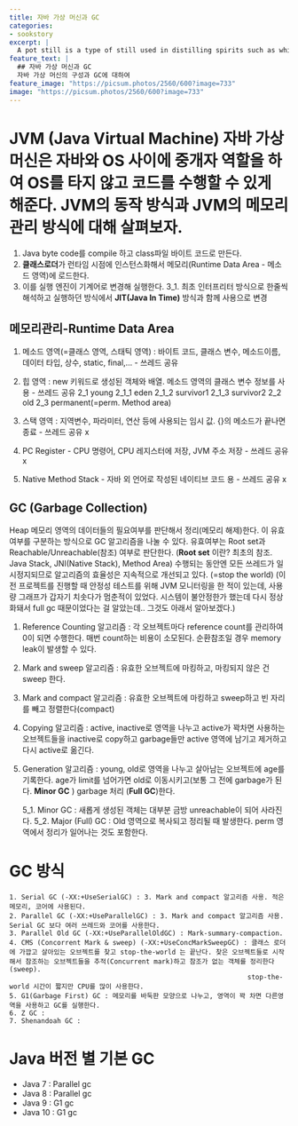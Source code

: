 ```yaml
---
title: 자바 가상 머신과 GC
categories:
- sookstory
excerpt: |
  A pot still is a type of still used in distilling spirits such as whisky or brandy. Heat is applied directly to the pot containing the wash (for whisky) or wine (for brandy).
feature_text: |
  ## 자바 가상 머신과 GC
  자바 가상 머신의 구성과 GC에 대하여 
feature_image: "https://picsum.photos/2560/600?image=733"
image: "https://picsum.photos/2560/600?image=733"
---
```


JVM (Java Virtual Machine)
자바 가상 머신은 자바와 OS 사이에 중개자 역할을 하여 OS를 타지 않고 코드를 수행할 수 있게 해준다. JVM의 동작 방식과 JVM의 메모리 관리 방식에 대해 살펴보자.
=====

1. Java byte code를 compile 하고 class파일 바이트 코드로 만든다.
2. **클래스로더**가 런타임 시점에 인스턴스화해서 메모리(Runtime Data Area - 메소드 영역)에 로드한다.
3. 이를 실행 엔진이 기계어로 변경해 실행한다.
	3_1. 최초 인터프리터 방식으로 한줄씩 해석하고 실행하던 방식에서 **JIT(Java In Time)** 방식과 함께 사용으로 변경

메모리관리-Runtime Data Area
----

1. 메소드 영역(=클래스 영역, 스태틱 영역) : 바이트 코드, 클래스 변수, 메소드이름, 데이터 타입, 상수, static, final,... - 쓰레드 공유
2. 힙 영역 : new  키워드로 생성된 객체와 배열. 메소드 영역의 클래스 변수 정보를 사용 - 쓰레드 공유
	2_1 young
		2_1_1 eden
		2_1_2 survivor1
		2_1_3 survivor2
	2_2 old
	2_3 permanent(=perm. Method area)
	
3. 스택 영역 : 지역변수, 파라미터, 연산 등에 사용되는 임시 값. {}의 메소드가 끝나면 종료 - 쓰레드 공유 x 
4. PC Register - CPU 명령어, CPU 레지스터에 저장, JVM 주소 저장 - 쓰레드 공유 x
5. Native Method Stack - 자바 외 언어로 작성된 네이티브 코드 용 - 쓰레드 공유 x

GC (Garbage Collection)
----

Heap 메모리 영역의 데이터들의 필요여부를 판단해서 정리(메모리 해제)한다. 이 유효여부를 구분하는 방식으로 GC 알고리즘을 나눌 수 있다. 유효여부는 Root set과 Reachable/Unreachable(참조) 여부로 판단한다.
(**Root set** 이란? 최초의 참조. Java Stack, JNI(Native Stack), Method Area)
수행되는 동안엔 모든 쓰레드가 일시정지되므로 알고리즘의 효율성은 지속적으로 개선되고 있다. (=stop the world)
(이전 프로젝트를 진행할 때 안정성 테스트를 위해 JVM 모니터링을 한 적이 있는데, 사용량 그래프가 갑자기 치솟다가 멈춘적이 있었다. 시스템이 불안정한가 했는데 다시 정상화돼서 
full gc 때문이었다는 걸 알았는데.. 그것도 아래서 알아보겠다.)

1. Reference Counting 알고리즘 : 각 오브젝트마다 reference count를 관리하여 0이 되면 수행한다. 매번 count하는 비용이 소모된다. 순환참조일 경우 memory leak이 발생할 수 있다.
2. Mark and sweep 알고리즘 : 유효한 오브젝트에 마킹하고, 마킹되지 않은 건 sweep 한다.
3. Mark and compact 알고리즘 : 유효한 오브젝트에 마킹하고 sweep하고 빈 자리를 빼고 정렬한다(compact)
4. Copying 알고리즘 : active, inactive로 영역을 나누고 active가 꽉차면 사용하는 오브젝트들을 inactive로 copy하고 garbage들만 active 영역에 남기고 제거하고 다시 active로 옮긴다.
5. Generation 알고리즘 : young, old로 영역을 나누고 살아남는 오브젝트에 age를 기록한다. age가 limit를 넘어가면 old로 이동시키고(보통 그 전에 garbage가 된다. **Minor GC** ) garbage 처리 (**Full GC**)한다.

	5_1. Minor GC  : 새롭게 생성된 객체는 대부분 금방 unreachable이 되어 사라진다.
	5_2. Major (Full) GC : Old 영역으로 복사되고 정리될 때 발생한다. perm 영역에서 정리가 일어나는 것도 포함한다.

# GC 방식

	1. Serial GC (-XX:+UseSerialGC) : 3. Mark and compact 알고리즘 사용. 적은 메모리, 코어에 사용된다.
	2. Parallel GC (-XX:+UseParallelGC) : 3. Mark and compact 알고리즘 사용. Serial GC 보다 여러 쓰레드와 코어를 사용한다.
	3. Parallel Old GC (-XX:+UseParallelOldGC) : Mark-summary-compaction. 
	4. CMS (Concorrent Mark & sweep) (-XX:+UseConcMarkSweepGC) : 클래스 로더에 가깝고 살아있는 오브젝트를 찾고 stop-the-world 는 끝난다. 찾은 오브젝트들로 시작해서 참조하는 오브젝트들을 추적(Concurrent mark)하고 참조가 없는 객체를 정리한다(sweep).
																stop-the-world 시간이 짧지만 CPU를 많이 사용한다. 
	5. G1(Garbage First) GC : 메모리를 바둑판 모양으로 나누고, 영역이 꽉 차면 다른영역을 사용하고 GC를 실행한다.
	6. Z GC : 
	7. Shenandoah GC : 
	
# Java 버전 별 기본 GC

* Java 7 : Parallel gc
* Java 8 : Parallel gc
* Java 9 : G1 gc
* Java 10 : G1 gc 


